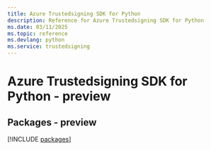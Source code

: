```yaml
---
title: Azure Trustedsigning SDK for Python
description: Reference for Azure Trustedsigning SDK for Python
ms.date: 03/11/2025
ms.topic: reference
ms.devlang: python
ms.service: trustedsigning
---
```

# Azure Trustedsigning SDK for Python - preview
## Packages - preview
[!INCLUDE [packages](trustedsigning-index.md)]